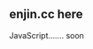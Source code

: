 ## enjin.cc here

JavaScript....... soon

<!DOCTYPE html>
<html lang="pt-br">
  <head>
    <title>Título</title>
    <meta charset="utf-8">
  </head>
  <body>
 
<script type="text/javascript">
  alert('Hello World enjin.cc, here!');
</script>
  </body>
</html>
